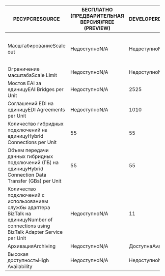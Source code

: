 | <span data-ttu-id="a3b1c-101">РЕСУРС</span><span class="sxs-lookup"><span data-stu-id="a3b1c-101">RESOURCE</span></span> | <span data-ttu-id="a3b1c-102">БЕСПЛАТНО (ПРЕДВАРИТЕЛЬНАЯ ВЕРСИЯ)</span><span class="sxs-lookup"><span data-stu-id="a3b1c-102">FREE (PREVIEW)</span></span> | <span data-ttu-id="a3b1c-103">DEVELOPER</span><span class="sxs-lookup"><span data-stu-id="a3b1c-103">DEVELOPER</span></span> | <span data-ttu-id="a3b1c-104">BASIC</span><span class="sxs-lookup"><span data-stu-id="a3b1c-104">BASIC</span></span> | <span data-ttu-id="a3b1c-105">СТАНДАРТ</span><span class="sxs-lookup"><span data-stu-id="a3b1c-105">STANDARD</span></span> | <span data-ttu-id="a3b1c-106">PREMIUM</span><span class="sxs-lookup"><span data-stu-id="a3b1c-106">PREMIUM</span></span> |
| --- | --- | --- | --- | --- | --- |
| <span data-ttu-id="a3b1c-107">Масштабирование</span><span class="sxs-lookup"><span data-stu-id="a3b1c-107">Scale out</span></span> |<span data-ttu-id="a3b1c-108">Недоступно</span><span class="sxs-lookup"><span data-stu-id="a3b1c-108">N/A</span></span> |<span data-ttu-id="a3b1c-109">Недоступно</span><span class="sxs-lookup"><span data-stu-id="a3b1c-109">N/A</span></span> |<span data-ttu-id="a3b1c-110">Да, с шагом в 1 модуль Basic</span><span class="sxs-lookup"><span data-stu-id="a3b1c-110">Yes, in increments of 1 Basic Unit</span></span> |<span data-ttu-id="a3b1c-111">Да, с шагом в 1 модуль Standard</span><span class="sxs-lookup"><span data-stu-id="a3b1c-111">Yes, in increments of 1 Standard Unit</span></span> |<span data-ttu-id="a3b1c-112">Да, с шагом в 1 модуль Premium</span><span class="sxs-lookup"><span data-stu-id="a3b1c-112">Yes, in increments of 1 Premium Unit</span></span> |
| <span data-ttu-id="a3b1c-113">Ограничение масштаба</span><span class="sxs-lookup"><span data-stu-id="a3b1c-113">Scale Limit</span></span> |<span data-ttu-id="a3b1c-114">Недоступно</span><span class="sxs-lookup"><span data-stu-id="a3b1c-114">N/A</span></span> |<span data-ttu-id="a3b1c-115">Недоступно</span><span class="sxs-lookup"><span data-stu-id="a3b1c-115">N/A</span></span> |<span data-ttu-id="a3b1c-116">Too8 единицы</span><span class="sxs-lookup"><span data-stu-id="a3b1c-116">Up too8 units</span></span> |<span data-ttu-id="a3b1c-117">Too8 единицы</span><span class="sxs-lookup"><span data-stu-id="a3b1c-117">Up too8 units</span></span> |<span data-ttu-id="a3b1c-118">Too8 единицы</span><span class="sxs-lookup"><span data-stu-id="a3b1c-118">Up too8 units</span></span> |
| <span data-ttu-id="a3b1c-119">Мостов EAI за единицу</span><span class="sxs-lookup"><span data-stu-id="a3b1c-119">EAI Bridges per Unit</span></span> |<span data-ttu-id="a3b1c-120">Недоступно</span><span class="sxs-lookup"><span data-stu-id="a3b1c-120">N/A</span></span> |<span data-ttu-id="a3b1c-121">25</span><span class="sxs-lookup"><span data-stu-id="a3b1c-121">25</span></span> |<span data-ttu-id="a3b1c-122">25</span><span class="sxs-lookup"><span data-stu-id="a3b1c-122">25</span></span> |<span data-ttu-id="a3b1c-123">125</span><span class="sxs-lookup"><span data-stu-id="a3b1c-123">125</span></span> |<span data-ttu-id="a3b1c-124">500</span><span class="sxs-lookup"><span data-stu-id="a3b1c-124">500</span></span> |
| <span data-ttu-id="a3b1c-125">Соглашений EDI на единицу</span><span class="sxs-lookup"><span data-stu-id="a3b1c-125">EDI Agreements per Unit</span></span> |<span data-ttu-id="a3b1c-126">Недоступно</span><span class="sxs-lookup"><span data-stu-id="a3b1c-126">N/A</span></span> |<span data-ttu-id="a3b1c-127">10</span><span class="sxs-lookup"><span data-stu-id="a3b1c-127">10</span></span> |<span data-ttu-id="a3b1c-128">50</span><span class="sxs-lookup"><span data-stu-id="a3b1c-128">50</span></span> |<span data-ttu-id="a3b1c-129">250</span><span class="sxs-lookup"><span data-stu-id="a3b1c-129">250</span></span> |<span data-ttu-id="a3b1c-130">1000</span><span class="sxs-lookup"><span data-stu-id="a3b1c-130">1000</span></span> |
| <span data-ttu-id="a3b1c-131">Количество гибридных подключений на единицу</span><span class="sxs-lookup"><span data-stu-id="a3b1c-131">Hybrid Connections per Unit</span></span> |<span data-ttu-id="a3b1c-132">5</span><span class="sxs-lookup"><span data-stu-id="a3b1c-132">5</span></span> |<span data-ttu-id="a3b1c-133">5</span><span class="sxs-lookup"><span data-stu-id="a3b1c-133">5</span></span> |<span data-ttu-id="a3b1c-134">10</span><span class="sxs-lookup"><span data-stu-id="a3b1c-134">10</span></span> |<span data-ttu-id="a3b1c-135">50</span><span class="sxs-lookup"><span data-stu-id="a3b1c-135">50</span></span> |<span data-ttu-id="a3b1c-136">100</span><span class="sxs-lookup"><span data-stu-id="a3b1c-136">100</span></span> |
| <span data-ttu-id="a3b1c-137">Объем передачи данных гибридных подключений (ГБ) на единицу</span><span class="sxs-lookup"><span data-stu-id="a3b1c-137">Hybrid Connection Data Transfer (GBs) per Unit</span></span> |<span data-ttu-id="a3b1c-138">5</span><span class="sxs-lookup"><span data-stu-id="a3b1c-138">5</span></span> |<span data-ttu-id="a3b1c-139">5</span><span class="sxs-lookup"><span data-stu-id="a3b1c-139">5</span></span> |<span data-ttu-id="a3b1c-140">50</span><span class="sxs-lookup"><span data-stu-id="a3b1c-140">50</span></span> |<span data-ttu-id="a3b1c-141">250</span><span class="sxs-lookup"><span data-stu-id="a3b1c-141">250</span></span> |<span data-ttu-id="a3b1c-142">500</span><span class="sxs-lookup"><span data-stu-id="a3b1c-142">500</span></span> |
| <span data-ttu-id="a3b1c-143">Количество подключений с использованием службы адаптера BizTalk на единицу</span><span class="sxs-lookup"><span data-stu-id="a3b1c-143">Number of connections using BizTalk Adapter Service per Unit</span></span> |<span data-ttu-id="a3b1c-144">Недоступно</span><span class="sxs-lookup"><span data-stu-id="a3b1c-144">N/A</span></span> |<span data-ttu-id="a3b1c-145">1</span><span class="sxs-lookup"><span data-stu-id="a3b1c-145">1</span></span> |<span data-ttu-id="a3b1c-146">2</span><span class="sxs-lookup"><span data-stu-id="a3b1c-146">2</span></span> |<span data-ttu-id="a3b1c-147">5</span><span class="sxs-lookup"><span data-stu-id="a3b1c-147">5</span></span> |<span data-ttu-id="a3b1c-148">25</span><span class="sxs-lookup"><span data-stu-id="a3b1c-148">25</span></span> |
| <span data-ttu-id="a3b1c-149">Архивация</span><span class="sxs-lookup"><span data-stu-id="a3b1c-149">Archiving</span></span> |<span data-ttu-id="a3b1c-150">Недоступно</span><span class="sxs-lookup"><span data-stu-id="a3b1c-150">N/A</span></span> |<span data-ttu-id="a3b1c-151">Доступна</span><span class="sxs-lookup"><span data-stu-id="a3b1c-151">Available</span></span> |<span data-ttu-id="a3b1c-152">Недоступно</span><span class="sxs-lookup"><span data-stu-id="a3b1c-152">N/A</span></span> |<span data-ttu-id="a3b1c-153">Недоступно</span><span class="sxs-lookup"><span data-stu-id="a3b1c-153">N/A</span></span> |<span data-ttu-id="a3b1c-154">Доступна</span><span class="sxs-lookup"><span data-stu-id="a3b1c-154">Available</span></span> |
| <span data-ttu-id="a3b1c-155">Высокая доступность</span><span class="sxs-lookup"><span data-stu-id="a3b1c-155">High Availability</span></span> |<span data-ttu-id="a3b1c-156">Недоступно</span><span class="sxs-lookup"><span data-stu-id="a3b1c-156">N/A</span></span> |<span data-ttu-id="a3b1c-157">Недоступно</span><span class="sxs-lookup"><span data-stu-id="a3b1c-157">N/A</span></span> |<span data-ttu-id="a3b1c-158">Доступна</span><span class="sxs-lookup"><span data-stu-id="a3b1c-158">Available</span></span> |<span data-ttu-id="a3b1c-159">Доступна</span><span class="sxs-lookup"><span data-stu-id="a3b1c-159">Available</span></span> |<span data-ttu-id="a3b1c-160">Доступна</span><span class="sxs-lookup"><span data-stu-id="a3b1c-160">Available</span></span> |

